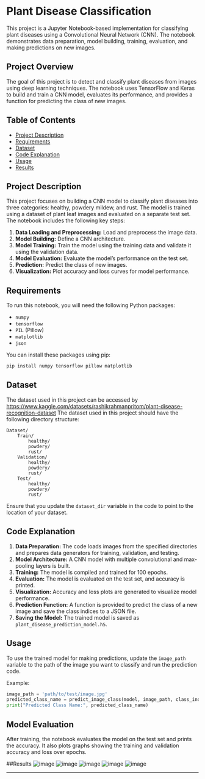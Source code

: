 # Plant Disease Classification

This project is a Jupyter Notebook-based implementation for classifying plant diseases using a Convolutional Neural Network (CNN). The notebook demonstrates data preparation, model building, training, evaluation, and making predictions on new images.

## Project Overview

The goal of this project is to detect and classify plant diseases from images using deep learning techniques. The notebook uses TensorFlow and Keras to build and train a CNN model, evaluates its performance, and provides a function for predicting the class of new images.

## Table of Contents

- [Project Description](#project-description)
- [Requirements](#requirements)
- [Dataset](#dataset)
- [Code Explanation](#code-explanation)
- [Usage](#usage)
- [Results](#Results)

## Project Description

This project focuses on building a CNN model to classify plant diseases into three categories: healthy, powdery mildew, and rust. The model is trained using a dataset of plant leaf images and evaluated on a separate test set. The notebook includes the following key steps:

1. **Data Loading and Preprocessing:** Load and preprocess the image data.
2. **Model Building:** Define a CNN architecture.
3. **Model Training:** Train the model using the training data and validate it using the validation data.
4. **Model Evaluation:** Evaluate the model’s performance on the test set.
5. **Prediction:** Predict the class of new images.
6. **Visualization:** Plot accuracy and loss curves for model performance.

## Requirements

To run this notebook, you will need the following Python packages:

- `numpy`
- `tensorflow`
- `PIL` (Pillow)
- `matplotlib`
- `json`

You can install these packages using pip:

```bash
pip install numpy tensorflow pillow matplotlib
```

## Dataset
The dataset used in this project can be accessed by https://www.kaggle.com/datasets/rashikrahmanpritom/plant-disease-recognition-dataset
The dataset used in this project should have the following directory structure:

```
Dataset/
    Train/
        healthy/
        powdery/
        rust/
    Validation/
        healthy/
        powdery/
        rust/
    Test/
        healthy/
        powdery/
        rust/
```

Ensure that you update the `dataset_dir` variable in the code to point to the location of your dataset.

## Code Explanation

1. **Data Preparation:** The code loads images from the specified directories and prepares data generators for training, validation, and testing.
2. **Model Architecture:** A CNN model with multiple convolutional and max-pooling layers is built.
3. **Training:** The model is compiled and trained for 100 epochs.
4. **Evaluation:** The model is evaluated on the test set, and accuracy is printed.
5. **Visualization:** Accuracy and loss plots are generated to visualize model performance.
6. **Prediction Function:** A function is provided to predict the class of a new image and save the class indices to a JSON file.
7. **Saving the Model:** The trained model is saved as `plant_disease_prediction_model.h5`.

## Usage

To use the trained model for making predictions, update the `image_path` variable to the path of the image you want to classify and run the prediction code.

Example:

```python
image_path = 'path/to/test/image.jpg'
predicted_class_name = predict_image_class(model, image_path, class_indices)
print("Predicted Class Name:", predicted_class_name)
```

## Model Evaluation

After training, the notebook evaluates the model on the test set and prints the accuracy. It also plots graphs showing the training and validation accuracy and loss over epochs.

##Results
![image](https://github.com/ManojKumarBVhi/Plant_Disease_Detection_and_Classifier/assets/135972453/b45f4827-1480-49d0-a62b-3d22431885ac)
![image](https://github.com/ManojKumarBVhi/Plant_Disease_Detection_and_Classifier/assets/135972453/aae75681-6ef2-4b24-9826-be41b9a227e1)
![image](https://github.com/ManojKumarBVhi/Plant_Disease_Detection_and_Classifier/assets/135972453/2b9ecaeb-ed7b-4806-914f-b4828618f9ef)
![image](https://github.com/ManojKumarBVhi/Plant_Disease_Detection_and_Classifier/assets/135972453/5fe43585-d382-4e2d-96fc-cde6086f03f4)
![image](https://github.com/ManojKumarBVhi/Plant_Disease_Detection_and_Classifier/assets/135972453/be1236b3-6580-41ea-9622-ff2efcedcb61)





---
